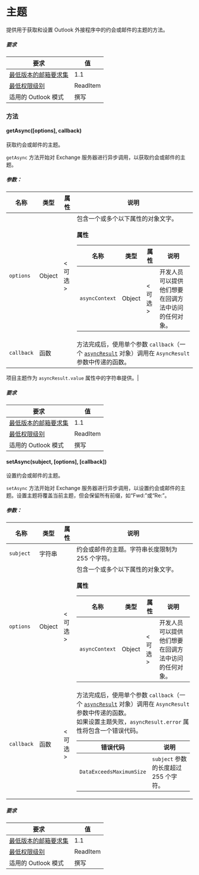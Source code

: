 

# 主题

提供用于获取和设置 Outlook 外接程序中的约会或邮件的主题的方法。

##### 要求

|要求| 值|
|---|---|
|[最低版本的邮箱要求集](./tutorial-api-requirement-sets.md)| 1.1|
|[最低权限级别](../../docs/outlook/understanding-outlook-add-in-permissions.md)| ReadItem|
|适用的 Outlook 模式| 撰写|

### 方法

####  getAsync([options], callback)

获取约会或邮件的主题。

`getAsync` 方法开始对 Exchange 服务器进行异步调用，以获取约会或邮件的主题。

##### 参数：

|名称| 类型| 属性| 说明|
|---|---|---|---|
|`options`| Object| &lt;可选&gt;|包含一个或多个以下属性的对象文字。<br/><br/>**属性**<br/><table class="nested-table"><thead><tr><th>名称</th><th>类型</th><th>属性</th><th>说明</th></tr></thead><tbody><tr><td><code>asyncContext</code></td><td>Object</td><td>&lt;可选&gt;</td><td>开发人员可以提供他们想要在回调方法中访问的任何对象。</td></tr></tbody></table>|
|`callback`| 函数||方法完成后，使用单个参数 `callback`（一个 [`asyncResult`](simple-types.md#asyncresult) 对象）调用在 `AsyncResult` 参数中传递的函数。

项目主题作为 `asyncResult.value` 属性中的字符串提供。|

##### 要求

|要求| 值|
|---|---|
|[最低版本的邮箱要求集](./tutorial-api-requirement-sets.md)| 1.1|
|[最低权限级别](../../docs/outlook/understanding-outlook-add-in-permissions.md)| ReadItem|
|适用的 Outlook 模式| 撰写|
####  setAsync(subject, [options], [callback])

设置约会或邮件的主题。

`setAsync` 方法开始对 Exchange 服务器进行异步调用，以设置约会或邮件的主题。设置主题将覆盖当前主题，但会保留所有前缀，如“Fwd:”或“Re:”。

##### 参数：

|名称| 类型| 属性| 说明|
|---|---|---|---|
|`subject`| 字符串||约会或邮件的主题。字符串长度限制为 255 个字符。|
|`options`| Object| &lt;可选&gt;|包含一个或多个以下属性的对象文字。<br/><br/>**属性**<br/><table class="nested-table"><thead><tr><th>名称</th><th>类型</th><th>属性</th><th>说明</th></tr></thead><tbody><tr><td><code>asyncContext</code></td><td>Object</td><td>&lt;可选&gt;</td><td>开发人员可以提供他们想要在回调方法中访问的任何对象。</td></tr></tbody></table>|
|`callback`| 函数| &lt;可选&gt;|方法完成后，使用单个参数 `callback`（一个 [`asyncResult`](simple-types.md#asyncresult) 对象）调用在 `AsyncResult` 参数中传递的函数。 <br/>如果设置主题失败，`asyncResult.error` 属性将包含一个错误代码。<br/><table class="nested-table"><thead><tr><th>错误代码</th><th>说明</th></tr></thead><tbody><tr><td><code>DataExceedsMaximumSize</code></td><td><code>subject</code> 参数的长度超过 255 个字符。</td></tr></tbody></table>|

##### 要求

|要求| 值|
|---|---|
|[最低版本的邮箱要求集](./tutorial-api-requirement-sets.md)| 1.1|
|[最低权限级别](../../docs/outlook/understanding-outlook-add-in-permissions.md)| ReadItem|
|适用的 Outlook 模式| 撰写|
